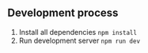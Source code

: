## Development process
1. Install all dependencies `npm install`
2. Run development server `npm run dev`

